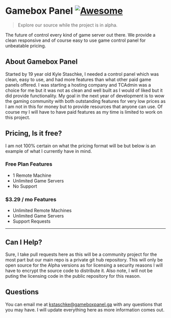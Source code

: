 # Gamebox Panel [![Awesome](https://codeship.com/projects/3a4e7c40-fe00-0133-e67d-723e3c38997b/status?branch=master)](https://github.com/GameboxPanel/GameboxPanel-Alpha)
> Explore our source while the project is in alpha.

The future of control every kind of game server out there. We provide a clean responsive and of course easy to use game control panel for unbeatable pricing.

## About Gamebox Panel
Started by 19 year old Kyle Staschke, I needed a control panel which was clean, easy to use, and had more features than what other paid game panels offered. I was starting a hosting company and TCAdmin was a choice for me but it was not as clean and well built as I would of liked but it did provide functionality. My goal in the next year of development is to wow the gaming community with both outstanding features for very low prices as I am not in this for money but to provide resources that anyone can use. Of course my I will have to have paid features as my time is limited to work on this project.

## Pricing, Is it free?
I am not 100% certain on what the pricing format will be but below is an example of what I currently have in mind.

### Free Plan Features

 - 1 Remote Machine
 - Unlimited Game Servers
 - No Support

### $3.29 / mo Features

 - Unlimited Remote Machines
 - Unlimited Game Servers
 - Support Requests


----------

## Can I Help?
Sure, I take pull requests here as this will be a community project for the most part but our main repo is a private git hub repository. This will only be open source for the Alpha versions as for licensing a security reasons I will have to encrypt the source code to distribute it. Also note, I will not be puting the licensing code in the public repository for this reason.

## Questions
You can email me at kstaschke@gameboxpanel.ga with any questions that you may have. I will update everything here as more information comes out.
